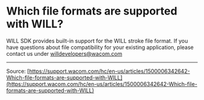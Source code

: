 # Which file formats are supported with WILL?

WILL SDK provides built-in support for the WILL stroke file format. If you have questions about file compatibility for your existing application, please contact us under willdevelopers@wacom.com

---
Source: [https://support.wacom.com/hc/en-us/articles/1500006342642-Which-file-formats-are-supported-with-WILL](https://support.wacom.com/hc/en-us/articles/1500006342642-Which-file-formats-are-supported-with-WILL)
